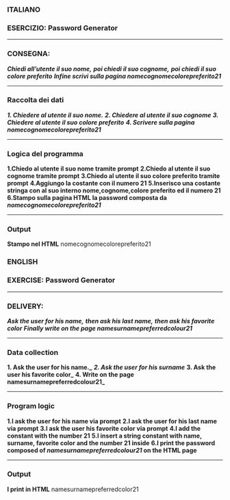 ### ITALIANO

### ESERCIZIO: Password Generator

---
### **CONSEGNA:**
**_Chiedi all’utente il suo nome,_**
**_poi chiedi il suo cognome,_**
**_poi chiedi il suo colore preferito_**
**_Infine scrivi sulla pagina nomecognomecolorepreferito21_**

---
### **Raccolta dei dati**
**_1. Chiedere al utente il suo nome._**
**_2. Chiedere al utente il suo cognome_**
**_3. Chiedere al utente il suo colore preferito_**
**_4. Scrivere sulla pagina nomecognomecolorepreferito21_**

---
### Logica del programma
**1.Chiedo al utente il suo nome tramite prompt**
**2.Chiedo al utente il suo cognome tramite prompt**
**3.Chiedo al utente il suo colore preferito tramite prompt**
**4.Aggiungo la costante con il numero 21**
**5.Inserisco una costante stringa con al suo interno nome,cognome,colore preferito ed il numero 21**
**6.Stampo sulla pagina HTML la password composta da _nomecognomecolorepreferito21_**

---
### Output 
**Stampo nel HTML** nomecognomecolorepreferito21

### ENGLISH

### EXERCISE: Password Generator

---

### **DELIVERY:**

**_Ask the user for his name,_**
**_then ask his last name,_**
**_then ask his favorite color_**
**_Finally write on the page namesurnamepreferredcolour21_**

---

### **Data collection**

**1. Ask the user for his name._**
**_2. Ask the user for his surname_**
**3. Ask the user his favorite color_**
**4. Write on the page namesurnamepreferredcolour21_**

---

### Program logic

**1.I ask the user for his name via prompt**
**2.I ask the user for his last name via prompt**
**3.I ask the user his favorite color via prompt**
**4.I add the constant with the number 21**
**5.I insert a string constant with name, surname, favorite color and the number 21 inside**
**6.I print the password composed of _namesurnamepreferredcolour21_ on the HTML page**

---
### Output

**I print in HTML** namesurnamepreferredcolor21






